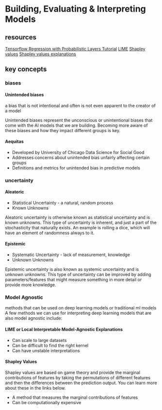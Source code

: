 # Building, Evaluating & Interpreting Models

## resources
[Tensorflow Regression with Probabilistic Layers Tutorial](https://blog.tensorflow.org/2019/03/regression-with-probabilistic-layers-in.html)
[LIME](https://arxiv.org/pdf/1602.04938.pdf)
[Shapley values](https://github.com/slundberg/shap)
[Shapley values explanations](https://www.analyticsvidhya.com/blog/2019/11/shapley-value-machine-learning-interpretability-game-theory/)


## key concepts

### biases

#### Unintended biases
a bias that is not intentional and often is not even apparent to the creator of a model

Unintended biases represent the unconscious or unintentional biases that come with the AI models that we are building. Becoming more aware of these biases and how they impact different groups is key.

#### Aequitas
- Developed by University of Chicago Data Science for Social Good
- Addresses concerns about unintended bias unfairly affecting certain groups
- Definitions and metrics for unintended bias in predictive models

### uncertainty

#### Aleatoric
- Statistical Uncertainty - a natural, random process
- Known Unknowns

Aleatoric uncertainty is otherwise known as statistical uncertainty and is known unknowns. This type of uncertainty is inherent, and just a part of the stochasticity that naturally exists. An example is rolling a dice, which will have an element of randomness always to it.

#### Epistemic
- Systematic Uncertainty - lack of measurement, knowledge
- Unknown Unknowns

Epistemic uncertainty is also known as systemic uncertainty and is unknown unknowns. This type of uncertainty can be improved by adding parameters/features that might measure something in more detail or provide more knowledge.

### Model Agnostic
methods that can be used on deep learning models or traditional ml models A few methods we can use for interpreting deep learning models that are also model agnostic include:

#### LIME or Local Interpretable Model-Agnostic Explanations
- Can scale to large datasets
- Can be difficult to find the right kernel
- Can have unstable interpretations

#### Shapley Values
Shapley values are based on game theory and provide the marginal contributions of features by taking the permutations of different features and then the differences between the prediction output. You can learn more about these in the links below.
- A method that measures the marginal contributions of features
- Can be computationally expensive